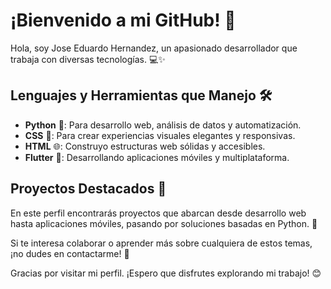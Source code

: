 # ¡Bienvenido a mi GitHub! 👋

Hola, soy Jose Eduardo Hernandez, un apasionado desarrollador que trabaja con diversas tecnologías. 💻✨

## Lenguajes y Herramientas que Manejo 🛠️

- **Python** 🐍: Para desarrollo web, análisis de datos y automatización.
- **CSS** 🎨: Para crear experiencias visuales elegantes y responsivas.
- **HTML** 🌐: Construyo estructuras web sólidas y accesibles.
- **Flutter** 📱: Desarrollando aplicaciones móviles y multiplataforma.

## Proyectos Destacados 🌟

En este perfil encontrarás proyectos que abarcan desde desarrollo web hasta aplicaciones móviles, pasando por soluciones basadas en Python. 🚀

Si te interesa colaborar o aprender más sobre cualquiera de estos temas, ¡no dudes en contactarme! 💬

Gracias por visitar mi perfil. ¡Espero que disfrutes explorando mi trabajo! 😊
